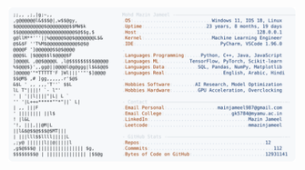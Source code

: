 <picture>
  <source srcset="https://raw.githubusercontent.com/mmazinjameel/mmazinjameel/main/dark_mode.svg?v=1753395078" media="(prefers-color-scheme: dark)">
  <img src="https://raw.githubusercontent.com/mmazinjameel/mmazinjameel/main/light_mode.svg?v=1753395078">
</picture>
